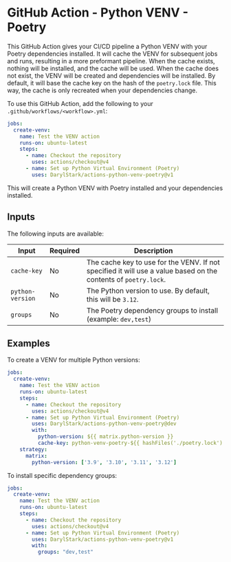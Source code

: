 # GitHub Action - Python VENV - Poetry

This GitHub Action gives your CI/CD pipeline a Python VENV with your Poetry dependencies installed. It will cache the VENV for subsequent jobs and runs, resulting in a more preformant pipeline. When the cache exists, nothing will be installed, and the cache will be used. When the cache does not exist, the VENV will be created and dependencies will be installed. By default, it will base the cache key on the hash of the `poetry.lock` file. This way, the cache is only recreated when your dependencies change.

To use this GitHub Action, add the following to your `.github/workflows/<workflow>.yml`:

```yaml
jobs:
  create-venv:
    name: Test the VENV action
    runs-on: ubuntu-latest
    steps:
      - name: Checkout the repository
        uses: actions/checkout@v4
      - name: Set up Python Virtual Environment (Poetry)
        uses: DarylStark/actions-python-venv-poetry@v1
```

This will create a Python VENV with Poetry installed and your dependencies installed.

## Inputs

The following inputs are available:

| Input            | Required | Description                                                                                                      |
| ---------------- | -------- | ---------------------------------------------------------------------------------------------------------------- |
| `cache-key`      | No       | The cache key to use for the VENV. If not specified  it will use a value based on the contents of `poetry.lock`. |
| `python-version` | No       | The Python version to use. By default, this will be `3.12`.                                                      |
| `groups`         | No       | The Poetry dependency groups to install (example: `dev,test`)                                                    |

## Examples

To create a VENV for multiple Python versions:

```yaml
jobs:
  create-venv:
    name: Test the VENV action
    runs-on: ubuntu-latest
    steps:
      - name: Checkout the repository
        uses: actions/checkout@v4
      - name: Set up Python Virtual Environment (Poetry)
        uses: DarylStark/actions-python-venv-poetry@dev
        with:
          python-version: ${{ matrix.python-version }}
          cache-key: python-venv-poetry-${{ hashFiles('./poetry.lock') }}-${{ matrix.python-version }}
    strategy:
      matrix:
        python-version: ['3.9', '3.10', '3.11', '3.12']
```

To install specific dependency groups:

```yaml
jobs:
  create-venv:
    name: Test the VENV action
    runs-on: ubuntu-latest
    steps:
      - name: Checkout the repository
        uses: actions/checkout@v4
      - name: Set up Python Virtual Environment (Poetry)
        uses: DarylStark/actions-python-venv-poetry@v1
        with:
          groups: "dev,test"
```